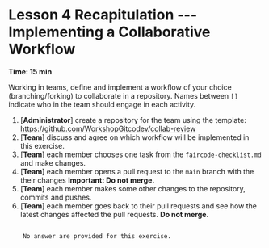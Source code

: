 
# Lesson 4 Recapitulation --- Implementing a Collaborative Workflow 

**Time: 15 min**

Working in teams, define and implement a workflow of your choice (branching/forking) to collaborate in a repository. Names between `[]` indicate who in the team should engage in each activity.

1. [**Administrator**] create a repository for the team using the template: https://github.com/WorkshopGitcodev/collab-review
2. [**Team**] discuss and agree on which workflow will be implemented in this exercise.
3. [**Team**] each member chooses one task from the `faircode-checklist.md` and make changes.
4. [**Team**] each member opens a pull request to the `main` branch with the their changes **Important: Do not merge.**
5. [**Team**] each member makes some other changes to the repository, commits and pushes. 
6. [**Team**] each member goes back to their pull requests and see how the latest changes affected the pull requests. **Do not merge.**

```{dropdown} Answers

    No answer are provided for this exercise.

```